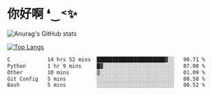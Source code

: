 # 你好啊 ❛‿˂✨

![Anurag's GitHub stats](https://github-readme-stats.vercel.app/api?username=ZombieFly&count_private=true&show_icons=true)

[![Top Langs](https://github-readme-stats.vercel.app/api/top-langs/?username=ZombieFly&layout=compact&count_private=true&hide=Ruby,makefile)](https://github.com/anuraghazra/github-readme-stats)

<!--START_SECTION:waka-->

```txt
C            14 hrs 52 mins  ██████████████████████▓░░   90.71 %
Python       1 hr 9 mins     █▓░░░░░░░░░░░░░░░░░░░░░░░   07.08 %
Other        10 mins         ▒░░░░░░░░░░░░░░░░░░░░░░░░   01.09 %
Git Config   5 mins          ░░░░░░░░░░░░░░░░░░░░░░░░░   00.58 %
Bash         5 mins          ░░░░░░░░░░░░░░░░░░░░░░░░░   00.52 %
```

<!--END_SECTION:waka-->
